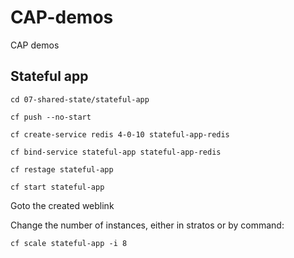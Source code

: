 # CAP-demos
CAP demos

## Stateful app
`cd 07-shared-state/stateful-app`

`cf push --no-start`

`cf create-service redis 4-0-10 stateful-app-redis `

`cf bind-service stateful-app stateful-app-redis `

`cf restage stateful-app `

`cf start stateful-app `

Goto the created weblink 

Change the number of instances, either in stratos or by command: 

`cf scale stateful-app -i 8`  
